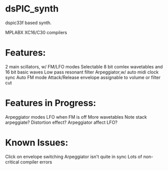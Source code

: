 dsPIC_synth
===========

dspic33f based synth.

MPLABX XC16/C30 compilers

Features:
============
2 main scillators, w/ FM/LFO modes
Selectable 8 bit comlex wavetables and 16 bit basic waves
Low pass resonant filter
Arpeggiator,w/ auto midi clock sync
Auto FM mode
Attack/Release envelope assignable to volume or filter cut

Features in Progress:
======================
Arpeggiator modes
LFO when FM is off
More wavetables
Note stack arpeggiate?
Distortion effect?
Arpeggiator affect LFO?

Known Issues:
==============
Click on envelope switching
Arpeggiator isn't quite in sync
Lots of non-critical compiler errors


